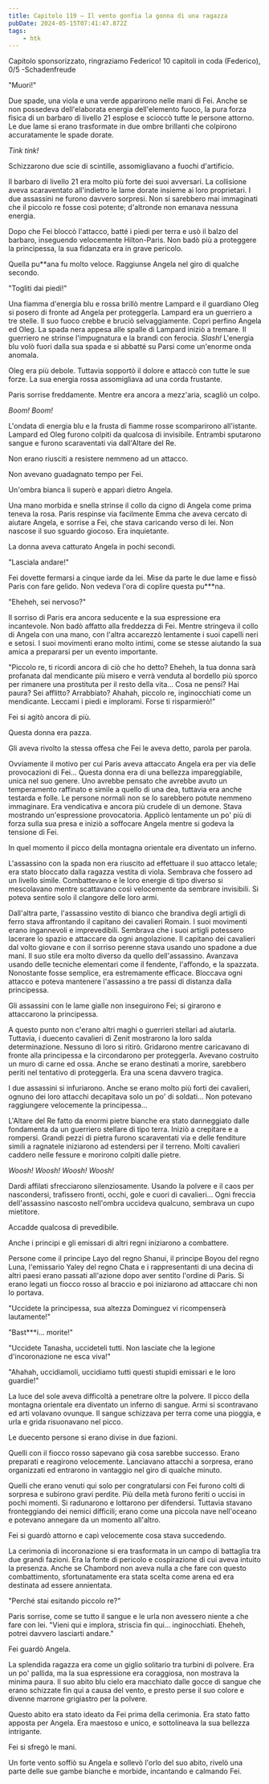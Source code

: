 ```yaml
---
title: Capitolo 119 – Il vento gonfia la gonna di una ragazza
pubDate: 2024-05-15T07:41:47.872Z
tags:
    - htk
---
```


Capitolo sponsorizzato, ringraziamo Federico!
10 capitoli in coda (Federico), 0/5
-Schadenfreude

"Muori!"

Due spade, una viola e una verde apparirono nelle mani di Fei. Anche se non possedeva dell'elaborata energia dell'elemento fuoco, la pura forza fisica di un barbaro di livello 21 esplose e scioccò tutte le persone attorno. Le due lame si erano trasformate in due ombre brillanti che colpirono accuratamente le spade dorate.

<em>Tink tink!</em>

Schizzarono due scie di scintille, assomigliavano a fuochi d'artificio.

Il barbaro di livello 21 era molto più forte dei suoi avversari. La collisione aveva scaraventato all'indietro le lame dorate insieme ai loro proprietari. I due assassini ne furono davvero sorpresi. Non si sarebbero mai immaginati che il piccolo re fosse così potente; d'altronde non emanava nessuna energia.

Dopo che Fei bloccò l'attacco, batté i piedi per terra e usò il balzo del barbaro, inseguendo velocemente Hilton-Paris. Non badò più a proteggere la principessa, la sua fidanzata era in grave pericolo.

Quella pu**ana fu molto veloce. Raggiunse Angela nel giro di qualche secondo.

"Togliti dai piedi!"

Una fiamma d'energia blu e rossa brillò mentre Lampard e il guardiano Oleg si posero di fronte ad Angela per proteggerla. Lampard era un guerriero a tre stelle. Il suo fuoco crebbe e bruciò selvaggiamente. Coprì perfino Angela ed Oleg. La spada nera appesa alle spalle di Lampard iniziò a tremare. Il guerriero ne strinse l'impugnatura e la brandì con ferocia. <em>Slash!</em> L'energia blu volò fuori dalla sua spada e si abbatté su Parsi come un'enorme onda anomala.

Oleg era più debole. Tuttavia sopportò il dolore e attaccò con tutte le sue forze. La sua energia rossa assomigliava ad una corda frustante.

Paris sorrise freddamente. Mentre era ancora a mezz'aria, scagliò un colpo.

<em>Boom! Boom!</em>

L'ondata di energia blu e la frusta di fiamme rosse scomparirono all'istante. Lampard ed Oleg furono colpiti da qualcosa di invisibile. Entrambi sputarono sangue e furono scaraventati via dall'Altare del Re.

Non erano riusciti a resistere nemmeno ad un attacco.

Non avevano guadagnato tempo per Fei.

Un'ombra bianca li superò e apparì dietro Angela.

Una mano morbida e snella strinse il collo da cigno di Angela come prima teneva la rosa. Paris respinse via facilmente Emma che aveva cercato di aiutare Angela, e sorrise a Fei, che stava caricando verso di lei. Non nascose il suo sguardo giocoso. Era inquietante.

La donna aveva catturato Angela in pochi secondi.

"Lasciala andare!"

Fei dovette fermarsi a cinque iarde da lei. Mise da parte le due lame e fissò Paris con fare gelido. Non vedeva l'ora di coplire questa pu***na.

"Eheheh, sei nervoso?"

Il sorriso di Paris era ancora seducente e la sua espressione era incantevole. Non badò affatto alla freddezza di Fei. Mentre stringeva il collo di Angela con una mano, con l'altra accarezzò lentamente i suoi capelli neri e setosi. I suoi movimenti erano molto intimi, come se stesse aiutando la sua amica a prepararsi per un evento importante.

"Piccolo re, ti ricordi ancora di ciò che ho detto? Eheheh, la tua donna sarà profanata dal mendicante più misero e verrà venduta al bordello più sporco per rimanere una prostituta per il resto della vita... Cosa ne pensi? Hai paura? Sei afflitto? Arrabbiato? Ahahah, piccolo re, inginocchiati come un mendicante. Leccami i piedi e implorami. Forse ti risparmierò!"

Fei si agitò ancora di più.

Questa donna era pazza.

Gli aveva rivolto la stessa offesa che Fei le aveva detto, parola per parola.

Ovviamente il motivo per cui Paris aveva attaccato Angela era per via delle provocazioni di Fei... Questa donna era di una bellezza impareggiabile, unica nel suo genere. Uno avrebbe pensato che avrebbe avuto un temperamento raffinato e simile a quello di una dea, tuttavia era anche testarda e folle. Le persone normali non se lo sarebbero potute nemmeno immaginare. Era vendicativa e ancora più crudele di un demone. Stava mostrando un'espressione provocatoria. Applicò lentamente un po' più di forza sulla sua presa e iniziò a soffocare Angela mentre si godeva la tensione di Fei.

In quel momento il picco della montagna orientale era diventato un inferno.

L'assassino con la spada non era riuscito ad effettuare il suo attacco letale; era stato bloccato dalla ragazza vestita di viola. Sembrava che fossero ad un livello simile. Combattevano e le loro energie di tipo diverso si mescolavano mentre scattavano così velocemente da sembrare invisibili. Si poteva sentire solo il clangore delle loro armi.

Dall'altra parte, l'assassino vestito di bianco che brandiva degli artigli di ferro stava affrontando il capitano dei cavalieri Romain. I suoi movimenti erano ingannevoli e imprevedibili. Sembrava che i suoi artigli potessero lacerare lo spazio e attaccare da ogni angolazione. Il capitano dei cavalieri dal volto giovane e con il sorriso perenne stava usando uno spadone a due mani. Il suo stile era molto diverso da quello dell'assassino. Avanzava usando delle tecniche elementari come il fendente, l'affondo, e la spazzata. Nonostante fosse semplice, era estremamente efficace. Bloccava ogni attacco e poteva mantenere l'assassino a tre passi di distanza dalla principessa.

Gli assassini con le lame gialle non inseguirono Fei; si girarono e attaccarono la principessa.

A questo punto non c'erano altri maghi o guerrieri stellari ad aiutarla. Tuttavia, i duecento cavalieri di Zenit mostrarono la loro salda determinazione. Nessuno di loro si ritirò. Gridarono mentre caricavano di fronte alla principessa e la circondarono per proteggerla. Avevano costruito un muro di carne ed ossa. Anche se erano destinati a morire, sarebbero periti nel tentativo di proteggerla. Era una scena davvero tragica.

I due assassini si infuriarono. Anche se erano molto più forti dei cavalieri, ognuno dei loro attacchi decapitava solo un po' di soldati... Non potevano raggiungere velocemente la principessa...

L'Altare del Re fatto da enormi pietre bianche era stato danneggiato dalle fondamenta da un guerriero stellare di tipo terra. Iniziò a crepitare e a rompersi. Grandi pezzi di pietra furono scaraventati via e delle fenditure simili a ragnatele iniziarono ad estendersi per il terreno. Molti cavalieri caddero nelle fessure e morirono colpiti dalle pietre.

<em>Woosh! Woosh! Woosh! Woosh!</em>

Dardi affilati sfrecciarono silenziosamente. Usando la polvere e il caos per nascondersi, trafissero fronti, occhi, gole e cuori di cavalieri... Ogni freccia dell'assassino nascosto nell'ombra uccideva qualcuno, sembrava un cupo mietitore.

Accadde qualcosa di prevedibile.

Anche i principi e gli emissari di altri regni iniziarono a combattere.

Persone come il principe Layo del regno Shanui, il principe Boyou del regno Luna, l'emissario Yaley del regno Chata e i rappresentanti di una decina di altri paesi erano passati all'azione dopo aver sentito l'ordine di Paris. Si erano legati un fiocco rosso al braccio e poi iniziarono ad attaccare chi non lo portava.

"Uccidete la principessa, sua altezza Dominguez vi ricompenserà lautamente!"

"Bast***i... morite!"

"Uccidete Tanasha, uccideteli tutti. Non lasciate che la legione d'incoronazione ne esca viva!"

"Ahahah, uccidiamoli, uccidiamo tutti questi stupidi emissari e le loro guardie!"

La luce del sole aveva difficoltà a penetrare oltre la polvere. Il picco della montagna orientale era diventato un inferno di sangue. Armi si scontravano ed arti volavano ovunque. Il sangue schizzava per terra come una pioggia, e urla e grida risuonavano nel picco.

Le duecento persone si erano divise in due fazioni.

Quelli con il fiocco rosso sapevano già cosa sarebbe successo. Erano preparati e reagirono velocemente. Lanciavano attacchi a sorpresa, erano organizzati ed entrarono in vantaggio nel giro di qualche minuto.

Quelli che erano venuti qui solo per congratularsi con Fei furono colti di sorpresa e subìrono gravi perdite. Più della metà furono feriti o uccisi in pochi momenti. Si radunarono e lottarono per difendersi. Tuttavia stavano fronteggiando dei nemici difficili; erano come una piccola nave nell'oceano e potevano annegare da un momento all'altro.

Fei si guardò attorno e capì velocemente cosa stava succedendo.

La cerimonia di incoronazione si era trasformata in un campo di battaglia tra due grandi fazioni. Era la fonte di pericolo e cospirazione di cui aveva intuito la presenza. Anche se Chambord non aveva nulla a che fare con questo combattimento, sfortunatamente era stata scelta come arena ed era destinata ad essere annientata.

"Perché stai esitando piccolo re?"

Paris sorrise, come se tutto il sangue e le urla non avessero niente a che fare con lei. "Vieni qui e implora, striscia fin qui... inginocchiati. Eheheh, potrei davvero lasciarti andare."

Fei guardò Angela.

La splendida ragazza era come un giglio solitario tra turbini di polvere. Era un po' pallida, ma la sua espressione era coraggiosa, non mostrava la minima paura. Il suo abito blu cielo era macchiato dalle gocce di sangue che erano schizzate fin qui a causa del vento, e presto perse il suo colore e divenne marrone grigiastro per la polvere.

Questo abito era stato ideato da Fei prima della cerimonia. Era stato fatto apposta per Angela. Era maestoso e unico, e sottolineava la sua bellezza intrigante.

Fei si sfregò le mani.

Un forte vento soffiò su Angela e sollevò l'orlo del suo abito, rivelò una parte delle sue gambe bianche e morbide, incantando e calmando Fei.




